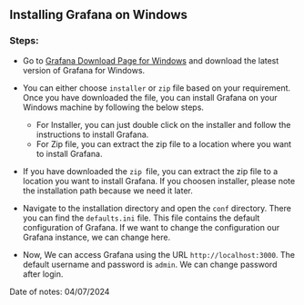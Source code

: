 ## Installing Grafana on Windows

### Steps:

- Go to [Grafana Download Page for Windows](https://grafana.com/grafana/download?edition=oss&pg=get&platform=windows&plcmt=selfmanaged-box1-cta1) and download the latest version of Grafana for Windows.

- You can either choose `installer` or `zip` file based on your requirement. Once you have downloaded the file, you can install Grafana on your Windows machine by following the below steps.
    - For Installer, you can just double click on the installer and follow the instructions to install Grafana.
    - For Zip file, you can extract the zip file to a location where you want to install Grafana.

- If you have downloaded the `zip `file, you can extract the zip file to a location you want to install Grafana. If you choosen installer, please note the installation path because we need it later.

- Navigate to the installation directory and open the `conf` directory. There you can find the `defaults.ini` file. This file contains the default configuration of Grafana. If we want to change the configuration our Grafana instance, we can change here.

- Now, We can access Grafana using the URL `http://localhost:3000`. The default username and password is `admin`. We can change password after login.

Date of notes: 04/07/2024